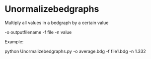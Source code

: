 # Unormalizebedgraphs
Multiply all values in a bedgraph by a certain value

-o outputfilename -f file -n value

Example:

python Unormalizebedgraphs.py -o average.bdg -f file1.bdg -n 1.332
